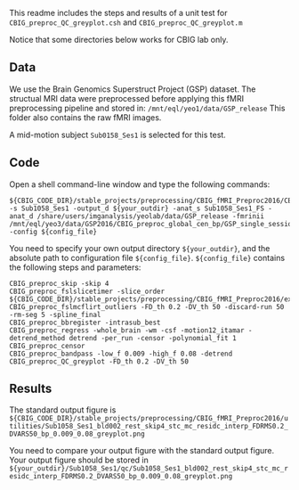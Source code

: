 This readme includes the steps and results of a unit test for `CBIG_preproc_QC_greyplot.csh` and `CBIG_preproc_QC_greyplot.m`

Notice that some directories below works for CBIG lab only.

## Data

We use the Brain Genomics Superstruct Project (GSP) dataset. The structual MRI data were preprocessed before applying this fMRI preprocessing pipeline and stored in:
`/mnt/eql/yeo1/data/GSP_release`
This folder also contains the raw fMRI images.

A mid-motion subject `Sub0158_Ses1` is selected for this test.

## Code 

Open a shell command-line window and type the following commands:

```
${CBIG_CODE_DIR}/stable_projects/preprocessing/CBIG_fMRI_Preproc2016/CBIG_fMRI_preprocess.csh -s Sub1058_Ses1 -output_d ${your_outdir} -anat_s Sub1058_Ses1_FS -anat_d /share/users/imganalysis/yeolab/data/GSP_release -fmrinii /mnt/eql/yeo3/data/GSP2016/CBIG_preproc_global_cen_bp/GSP_single_session/scripts/fmrinii/Sub1058_Ses1.fmrinii -config ${config_file} 
```

You need to specify your own output directory `${your_outdir}`, and the absolute path to configuration file `${config_file}`. `${config_file}` contains the following steps and parameters:

```
CBIG_preproc_skip -skip 4
CBIG_preproc_fslslicetimer -slice_order ${CBIG_CODE_DIR}/stable_projects/preprocessing/CBIG_fMRI_Preproc2016/example_slice_order.txt
CBIG_preproc_fslmcflirt_outliers -FD_th 0.2 -DV_th 50 -discard-run 50 -rm-seg 5 -spline_final
CBIG_preproc_bbregister -intrasub_best
CBIG_preproc_regress -whole_brain -wm -csf -motion12_itamar -detrend_method detrend -per_run -censor -polynomial_fit 1
CBIG_preproc_censor 
CBIG_preproc_bandpass -low_f 0.009 -high_f 0.08 -detrend 
CBIG_preproc_QC_greyplot -FD_th 0.2 -DV_th 50
```

## Results

The standard output figure is 
`${CBIG_CODE_DIR}/stable_projects/preprocessing/CBIG_fMRI_Preproc2016/utilities/Sub1058_Ses1_bld002_rest_skip4_stc_mc_residc_interp_FDRMS0.2_DVARS50_bp_0.009_0.08_greyplot.png`

You need to compare your output figure with the standard output figure. Your output figure should be stored in
`${your_outdir}/Sub1058_Ses1/qc/Sub1058_Ses1_bld002_rest_skip4_stc_mc_residc_interp_FDRMS0.2_DVARS50_bp_0.009_0.08_greyplot.png`
